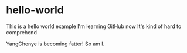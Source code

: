 # hello-world
This is a hello world example
I'm learning GitHub now
It's kind of hard to comprehend

YangChenye is becoming fatter! So am I.
